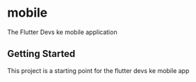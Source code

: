 # mobile

The Flutter Devs ke mobile application

## Getting Started

This project is a starting point for the flutter devs ke mobile app
